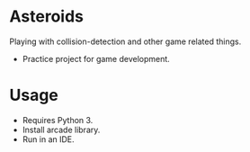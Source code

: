 # Asteroids
Playing with collision-detection and other game related things.
- Practice project for game development.

# Usage
- Requires Python 3.
- Install arcade library.
- Run in an IDE.
